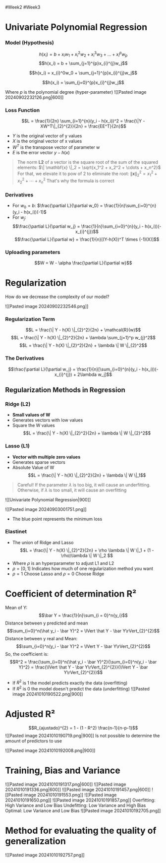 #Week2 #Week3
# Univariate Polynomial Regression 
### Model (Hypothesis)
$$h(x_i) = b + x_iw_1 + x_i^2w_2 + x_i^3w_3 + ... + x_i^pw_p$$
$$h(x_i) = b + \sum_{j=1}^{p}x_{i}^{j}w_j$$

$$h(x_i) = x_{i}^0w_0 + \sum_{j=1}^{p}x_{i}^{j}w_j$$

$$h(x_i) = \sum_{j=0}^{p}x_{i}^{j}w_j$$

Where $p$ is the polynomial degree (hyper-parameter) 
![[Pasted image 20240902232126.png|600]]


### Loss Function
$$L = \frac{1}{2n} \sum_{i=1}^{n}(y_i - h(x_i))^2 = \frac{\|Y - XW^T\|_{2}^{2}}{2n} = \frac{EE^T}{2n}$$
+ $Y$ is the original vector of y values
+ $X$ is the original vector of x values
+ $W^T$ is the transpose vector of parameter w
+ $E$ is the error vector $y - h(x)$

> The norm **L2** of a vector is the square root of the sum of the squared elements: 
> $\| \mathbf{x} \|_2 = \sqrt{x_1^2 + x_2^2 + \cdots + x_n^2}$
> For that, we elevate it to pow of 2 to eliminate the root:
> $\| \mathbf{x} \|_{2}^{2} = x_1^2 + x_2^2 + \cdots + x_n^2$
> That's why the formula is correct
### Derivatives
+ For $w_0 = b$: $\frac{\partial L}{\partial w_0} = \frac{1}{n}\sum_{i=0}^{n}(y_i - h(x_i))(-1)$
+ For $w_j$:
$$\frac{\partial L}{\partial w_j} = \frac{1}{n}\sum_{i=0}^{n}(y_i - h(x_i))(-x_{i}^{j})$$
$$\frac{\partial L}{\partial w} = \frac{1}{n}[(Y-h(X))^T \times (-1)(X)]$$
### Uploading parameters
$$W = W - \alpha \frac{\partial L}{\partial w}$$

# Regularization
How do we decrease the complexity of our model?

![[Pasted image 20240902232546.png]]
### Regularization Term
$$L = \frac{\| Y - h(X) \|_{2}^2}{2n} + \mathcal{R}(w)$$
$$L = \frac{\| Y - h(X) \|_{2}^2}{2n} + \lambda \sum_{j=1}^p w_{j}^2$$
$$L = \frac{\| Y - h(X) \|_{2}^2}{2n} + \lambda \| W \|_{2}^2$$
### The Derivatives

$$\frac{\partial L}{\partial w_j} = \frac{1}{n}[\sum_{i=0}^{n}(y_i - h(x_i))(-x_{i}^{j}) + 2\lambda w_j]$$

## Regularization Methods in Regression
### Ridge (L2)
+ **Small values of W**
+ Generates vectors with low values
+ Square the W values
$$L = \frac{\| Y - h(X) \|_{2}^2}{2n} + \lambda \| W \|_{2}^2$$
### Lasso (L1)
+ **Vector with multiple zero values**
+ Generates sparse vectors
+ Absolute Value of W
$$L = \frac{\| Y - h(X) \|_{2}^2}{2n} + \lambda \| W \|_1$$
> Careful! If the parameter $\lambda$ is too big, it will cause an underfitting. Otherwise, if $\lambda$ is too small, it will cause an overfitting 

![[Univariate Polynomial Regression|900]]


![[Pasted image 20240903001751.png]]
+  The blue point represents the minimum loss  
### Elastinet
+ The union of Ridge and Lasso
$$L = \frac{\| Y - h(X) \|_{2}^2}{2n} + \rho \lambda \| W \|_1 + (1 - \rho)\lambda \| W \|_2 $$
+ Where $\rho$ is an hyperparameter to adjust L1 and L2
+ $\rho = [0,1]$ Indicates how much of one regularization method you want
+ $\rho = 1$ Choose Lasso and $\rho = 0$ Choose Ridge 

# Coefficient of determination R²
Mean of Y: 
$$\bar Y = \frac{1}{n}\sum_{i = 0}^n{y_i}$$
Distance between y predicted and mean
$$\sum_{i=0}^n(\hat y_i - \bar Y)^2 = \lVert \hat Y - \bar Y\rVert_{2}^{2}$$
Distance between y real and Mean:
$$\sum_{i=0}^n(y_i - \bar Y)^2 = \lVert Y - \bar Y\rVert_{2}^{2}$$
So, the coefficient is:
$$R^2 = \frac{\sum_{i=0}^n(\hat y_i - \bar Y)^2}{\sum_{i=0}^n(y_i - \bar Y)^2} = \frac{\lVert \hat Y - \bar Y\rVert_{2}^{2}}{\lVert Y - \bar Y\rVert_{2}^{2}}$$
+ If $R^2$ is 1 the model predicts exactly the data (overfitting)
+ If $R^2$ is 0 the model doesn't predict the data (underfitting)
![[Pasted image 20241010190522.png|900]]
# Adjusted R²
$$R_{ajustado}^{2} = 1 - (1 - R^2) \frac{n-1}{n-p-1}$$
![[Pasted image 20241010190719.png|900]]
Is not possible to determine the amount of predictors to use

![[Pasted image 20241010192008.png|900]]

# Training, Bias and Variance
![[Pasted image 20241010191317.png|600]]
![[Pasted image 20241010191336.png|600]]
![[Pasted image 20241010191457.png|600]]
![[Pasted image 20241010191553.png]]
![[Pasted image 20241010191650.png]]
![[Pasted image 20241010191857.png]]
Overfitting: High Variance and Low Bias
Undefitting: Low Variance and High Bias
Optimal: Low Variance and Low Bias
![[Pasted image 20241010192705.png]]
# Method for evaluating the quality of generalization
![[Pasted image 20241010192757.png]]
